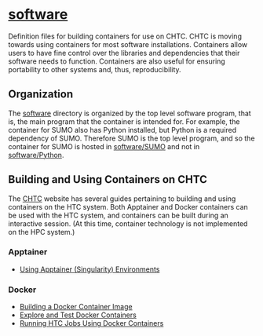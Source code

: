 # [software](/software/)

Definition files for building containers for use on CHTC.
CHTC is moving towards using containers for most software installations. 
Containers allow users to have fine control over the libraries and dependencies that their software needs to function.
Containers are also useful for ensuring portability to other systems and, thus, reproducibility. 

## Organization

The [software](/software/) directory is organized by the top level software program, that is, the main program that the container is intended for.
For example, the container for SUMO also has Python installed, but Python is a required dependency of SUMO.
Therefore SUMO is the top level program, and so the container for SUMO is hosted in [software/SUMO](/software/SUMO/) and not in [software/Python](/softare/Python/).

## Building and Using Containers on CHTC

The [CHTC](https://chtc.cs.wisc.edu) website has several guides pertaining to building and using containers on the HTC system.
Both Apptainer and Docker containers can be used with the HTC system, and containers can be built during an interactive session.
(At this time, container technology is not implemented on the HPC system.)

### Apptainer

* [Using Apptainer \(Singularity\) Environments](https://chtc.cs.wisc.edu/uw-research-computing/singularity-htc)

### Docker

* [Building a Docker Container Image](https://chtc.cs.wisc.edu/uw-research-computing/docker-build)
* [Explore and Test Docker Containers](https://chtc.cs.wisc.edu/uw-research-computing/docker-test)
* [Running HTC Jobs Using Docker Containers](https://chtc.cs.wisc.edu/uw-research-computing/docker-jobs)
